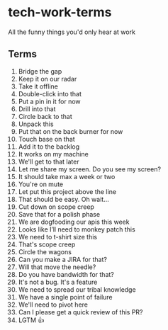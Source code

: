 # tech-work-terms
All the funny things you'd only hear at work

## Terms
1. Bridge the gap
2. Keep it on our radar
3. Take it offline
4. Double-click into that
5. Put a pin in it for now
6. Drill into that
7. Circle back to that
8. Unpack this
9. Put that on the back burner for now
10. Touch base on that
11. Add it to the backlog
12. It works on my machine
13. We'll get to that later
14. Let me share my screen. Do you see my screen?
15. It should take max a week or two
16. You're on mute
17. Let put this project above the line
18. That should be easy. Oh wait...
19. Cut down on scope creep
20. Save that for a polish phase
21. We are dogfooding our apis this week
22. Looks like I’ll need to monkey patch this
23. We need to t-shirt size this
24. That's scope creep
25. Circle the wagons
26. Can you make a JIRA for that?
27. Will that move the needle?
28. Do you have bandwidth for that?
29. It's not a bug. It's a feature
30. We need to spread our tribal knowledge
31. We have a single point of failure
32. We'll need to pivot here
33. Can I please get a quick review of this PR?
34. LGTM 👍
